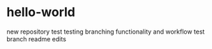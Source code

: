 # hello-world
new repository test
testing branching functionality and workflow
test branch
readme edits
